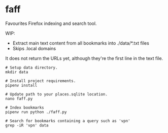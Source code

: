 # faff
Favourites Firefox indexing and search tool.

WIP:

 * Extract main text content from all bookmarks into ./data/*.txt files
 * Skips .local domains

It does not return the URLs yet, although they're the first line in the text file.

```
# Setup data directory.
mkdir data

# Install project requirements.
pipenv install

# Update path to your places.sqlite location.
nano faff.py

# Index bookmarks 
pipenv run python ./faff.py

# Search for bookmarks containing a query such as 'vpn'
grep -iR 'vpn' data
